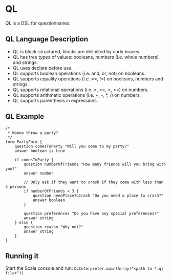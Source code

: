 # QL

QL is a DSL for questionnaires.

## QL Language Description
- QL is block-structured, blocks are delimited by curly braces.
- QL has tree types of values: booleans, numbers (i.e. whole numbers) and strings.
- QL uses declare before use.
- QL supports boolean operations (i.e. and, or, not) on booleans.
- QL supports equality operations (i.e. ==, !=) on booleans, numbers and strings.
- QL supports relational operations (i.e. <, <=, >, >=) on numbers.
- QL supports arithmetic operations (i.e. +, -, *, /) on numbers.
- QL supports parenthesis in expressions.

## QL Example
    /*
     * Wanna throw a party?
     */
    form PartyForm {
        question comesToParty "Will you come to my party?"
        answer boolean is true

        if comesToParty {
            question numberOfFriends "How many friends will you bring with you?"
            answer number

            // Only ask if they want to crash if they come with less than 3 persons
            if numberOfFriends < 3 {
                question needPlaceToCrash "Do you need a place to crash?"
                answer boolean
            }

            question preferences "Do you have any special preferences?"
            answer string
        } else {
            question reason "Why not?"
            answer string
        }
    }

## Running it
Start the Scala console and run: `QLInterpreter.main(Array("<path to *.ql file>"))`
